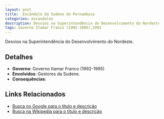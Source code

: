 ```yaml
---
layout: post
title:  Escândalo da Sudene de Pernambuco
categories: escandalos
description: Desvios na Superintendência do Desenvolvimento do Nordeste.
tags: Governo Itamar Franco (1992-1995),1993
---
```


Desvios na Superintendência do Desenvolvimento do Nordeste.

## Detalhes
- **Governo**: Governo Itamar Franco (1992-1995)
- **Envolvidos**: Gestores da Sudene.
- **Consequências**: 

## Links Relacionados
- [Busca no Google para o título e descrição](https://www.google.com/search?q=Esc%C3%A2ndalo%20da%20Sudene%20de%20Pernambuco%20Desvios%20na%20Superintend%C3%AAncia%20do%20Desenvolvimento%20do%20Nordeste.%20Governo%20Itamar%20Franco%20%281992-1995%29)
- [Busca na Wikipedia para o título e descrição](https://en.wikipedia.org/w/index.php?search=Esc%C3%A2ndalo%20da%20Sudene%20de%20Pernambuco%20Desvios%20na%20Superintend%C3%AAncia%20do%20Desenvolvimento%20do%20Nordeste.%20Governo%20Itamar%20Franco%20%281992-1995%29)
